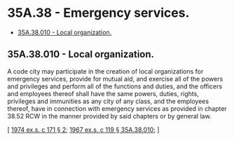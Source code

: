 # 35A.38 - Emergency services.
* [35A.38.010 - Local organization.](#35a38010---local-organization)
## 35A.38.010 - Local organization.
A code city may participate in the creation of local organizations for emergency services, provide for mutual aid, and exercise all of the powers and privileges and perform all of the functions and duties, and the officers and employees thereof shall have the same powers, duties, rights, privileges and immunities as any city of any class, and the employees thereof, have in connection with emergency services as provided in chapter 38.52 RCW in the manner provided by said chapters or by general law.

\[ [1974 ex.s. c 171 § 2](https://leg.wa.gov/CodeReviser/documents/sessionlaw/1974ex1c171.pdf?cite=1974%20ex.s.%20c%20171%20§%202); [1967 ex.s. c 119 § 35A.38.010](https://leg.wa.gov/CodeReviser/documents/sessionlaw/1967ex1c119.pdf?cite=1967%20ex.s.%20c%20119%20§%2035A.38.010); \]

